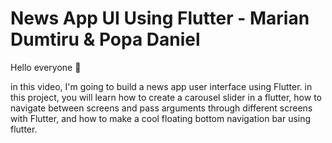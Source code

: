 # News App UI Using Flutter - Marian Dumtiru & Popa Daniel

Hello everyone 👋

in this video, I'm going to build a news app user interface using Flutter. in this project, you will learn how to create a carousel slider in a flutter, how to navigate between screens and pass arguments through different screens with Flutter, and how to make a cool floating bottom navigation bar using flutter.
